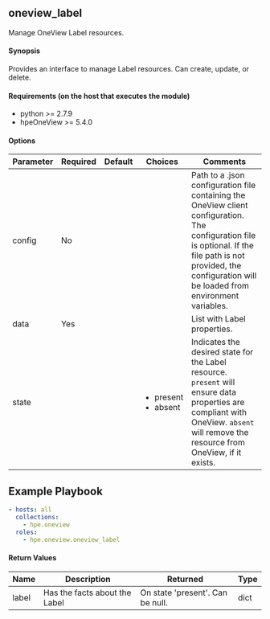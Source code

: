 ## oneview_label
Manage OneView Label resources.

#### Synopsis
Provides an interface to manage Label resources. Can create, update, or delete.

#### Requirements (on the host that executes the module)
  * python >= 2.7.9
  * hpeOneView >= 5.4.0

#### Options

| Parameter     | Required    | Default  | Choices    | Comments |
| ------------- |-------------| ---------|----------- |--------- |
| config  |   No  |  | |  Path to a .json configuration file containing the OneView client configuration. The configuration file is optional. If the file path is not provided, the configuration will be loaded from environment variables.  |
| data  |   Yes  |  | |  List with Label properties.  |
| state  |   |  | <ul> <li>present</li>  <li>absent</li> </ul> |  Indicates the desired state for the Label resource. `present` will ensure data properties are compliant with OneView. `absent` will remove the resource from OneView, if it exists.  |

## Example Playbook

```yaml
- hosts: all
  collections:
    - hpe.oneview
  roles:
    - hpe.oneview.oneview_label
```

#### Return Values

| Name          | Description  | Returned | Type       |
| ------------- |-------------| ---------|----------- |
| label   | Has the facts about the Label |  On state 'present'. Can be null. |  dict |
